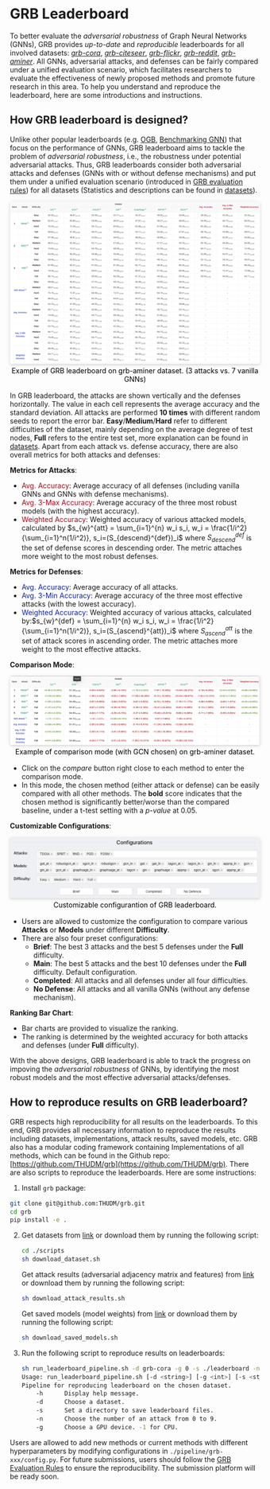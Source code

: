# GRB Leaderboard

To better evaluate the *adversarial robustness* of Graph Neural Networks (GNNs), GRB provides *up-to-date* and *reproducible* leaderboards for all involved datasets: [*grb-cora*](https://cogdl.ai/grb/leaderboard/grb-cora), [*grb-citeseer*](https://cogdl.ai/grb/leaderboard/grb-citeseer), [*grb-flickr*](https://cogdl.ai/grb/leaderboard/grb-flickr), [*grb-reddit*](https://cogdl.ai/grb/leaderboard/grb-reddit), [*grb-aminer*](https://cogdl.ai/grb/leaderboard/grb-aminer). All GNNs, adversarial attacks, and defenses can be fairly compared under a unified evaluation scenario, which facilitates researchers to evaluate the effectiveness of newly proposed methods and promote future research in this area. To help you understand and reproduce the leaderboard, here are some introductions and instructions.

## How GRB leaderboard is designed?

Unlike other popular leaderboards (e.g. [OGB](https://ogb.stanford.edu/), [Benchmarking GNN](https://github.com/graphdeeplearning/benchmarking-gnns)) that focus on the performance of GNNs, GRB leaderboard aims to tackle the problem of *adversarial robustness*, i.e., the robustness under potential adversarial attacks. Thus, GRB leaderboards consider both adversarial attacks and defenses (GNNs with or without defense mechanisms) and put them under a unified evaluation scenario (introduced in [GRB evaluation rules](https://cogdl.ai/grb/intro/rules)) for all datasets (Statistics and descriptions can be found in [datasets](https://cogdl.ai/grb/datasets)). 

<center>
	<img style="border-radius: 0.3125em;    
              box-shadow: 0 2px 4px 0 rgba(34,36,38,.12),0 2px 10px 0 rgba(34,36,38,.08);"     
       src=https://github.com/THUDM/grb/raw/master/docs/source/_static/grb_leaderboard_example.png>    
  <br>    
  <div style="color:black; 1px solid #d9d9d9;    
              display: inline-block;
              padding: 2px;">Example of GRB leaderboard on grb-aminer dataset. (3 attacks vs. 7 vanilla GNNs)</div> 
</center>


In GRB leaderboard, the attacks are shown vertically and the defenses horizontally. The value in each cell represents the average accuracy and the standard deviation. All attacks are performed **10 times** with different random seeds to report the error bar. **Easy**/**Medium**/**Hard** refer to different difficulties of the dataset, mainly depending on the average degree of test nodes, **Full** refers to the entire test set, more explanation can be found in [datasets](https://cogdl.ai/grb/datasets). Apart from each attack vs. defense accuracy, there are also overall metrics for both attacks and defenses:

**Metrics for Attacks**:

* <span style="color: #a8071a">Avg. Accuracy</span>: Average accuracy of all defenses (including vanilla GNNs and GNNs with defense mechanisms). 
* <span style="color: #a8071a">Avg. 3-Max Accuracy</span>: Average accuracy of the three most robust models (with the highest accuracy).
* <span style="color: #a8071a">Weighted Accuracy</span>: Weighted accuracy of various attacked models, calculated by $s_{w}^{att} = \sum_{i=1}^{n} w_i s_i, w_i = \frac{1/i^2}{\sum_{i=1}^n(1/i^2)}, s_i=(S_{descend}^{def})_i$ where $S_{descend}^{def}$ is the set of defense scores in descending order. The metric attaches more weight to the most robust defenses.

**Metrics for Defenses**:

*  <span style="color: #10239e">Avg. Accuracy</span>: Average accuracy of all attacks.
* <span style="color: #10239e">Avg. 3-Min Accuracy</span>: Average accuracy of the three most effective attacks (with the lowest accuracy).
* <span style="color: #10239e">Weighted Accuracy</span>: Weighted accuracy of various attacks, calculated by:$s_{w}^{def} = \sum_{i=1}^{n} w_i s_i, w_i = \frac{1/i^2}{\sum_{i=1}^n(1/i^2)}, s_i=(S_{ascend}^{att})_i$ where $S_{ascend}^{att}$ is the set of attack scores in ascending order. The metric attaches more weight to the most effective attacks.

**Comparison Mode**:

<center>
	<img style="border-radius: 0.3125em;    
              box-shadow: 0 2px 4px 0 rgba(34,36,38,.12),0 2px 10px 0 rgba(34,36,38,.08);"     
       src=https://github.com/THUDM/grb/raw/master/docs/source/_static/grb_leaderboard_comparison.png>    
  <br>    
  <div style="color:black; 1px solid #d9d9d9;    
              display: inline-block;
              padding: 2px;">Example of comparison mode (with GCN chosen) on grb-aminer dataset. </div> 
</center>

* Click on the *compare* button right close to each method to enter the comparison mode.
* In this mode, the chosen method (either attack or defense) can be easily compared with all other methods. The **bold** score indicates that the chosen method is significantly better/worse than the compared baseline, under a t-test setting with a *p-value* at 0.05. 

**Customizable Configurations**:

<center>
	<img style="border-radius: 0.3125em;    
              box-shadow: 0 2px 4px 0 rgba(34,36,38,.12),0 2px 10px 0 rgba(34,36,38,.08);"     
       src=https://github.com/THUDM/grb/raw/master/docs/source/_static/grb_leaderboard_configuration.png>    
  <br>    
  <div style="color:black; 1px solid #d9d9d9;    
              display: inline-block;
              padding: 2px;">Customizable configurantion of GRB leaderboard. </div> 
</center>

* Users are allowed to customize the configuration to compare various **Attacks** or **Models** under different **Difficulty**.
* There are also four preset configurations:
  * **Brief**: The best 3 attacks and the best 5 defenses under the **Full** difficulty.
  * **Main**: The best 5 attacks and the best 10 defenses under the **Full** difficulty. Default configuration.
  * **Completed**: All attacks and all defenses under all four difficulties. 
  * **No Defense**: All attacks and all vanilla GNNs (without any defense mechanism).

**Ranking Bar Chart**:

* Bar charts are provided to visualize the ranking. 
* The ranking is determined by the weighted accuracy for both attacks and defenses (under **Full** difficulty).

With the above designs, GRB leaderboard is able to track the progress on impoving the *adversarial robustness* of GNNs, by identifying the most robust models and the most effective adversarial attacks/defenses. 

## How to reproduce results on GRB leaderboard?

GRB respects high reproducibility for all results on the leaderboards. To this end, GRB provides all necessary information to reproduce the results including datasets, implementations, attack results, saved models, etc. GRB also has a modular coding framework containing Implementations of all methods, which can be found in the Github repo: [https://github.com/THUDM/grb](https://github.com/THUDM/grb). There are also scripts to reproduce the leaderboards. Here are some instructions:

1.  Install ``grb`` package:

   ```bash
   git clone git@github.com:THUDM/grb.git
   cd grb
   pip install -e .
   ```

2. Get datasets from [link](https://cloud.tsinghua.edu.cn/d/c77db90e05e74a5c9b8b/) or download them by running the following script:
   ```bash
   cd ./scripts
   sh download_dataset.sh
   ```
   Get attack results (adversarial adjacency matrix and features) from [link](https://cloud.tsinghua.edu.cn/d/94b2ea104c2e457d9667/) or download them by running the following script:
   ```bash
   sh download_attack_results.sh
   ```
   Get saved models (model weights) from [link](https://cloud.tsinghua.edu.cn/d/8b51a6b428464340b368/) or download them by running the following script:
   ```bash
   sh download_saved_models.sh
   ```

3. Run the following script to reproduce results on leaderboards:

   ```bash
   sh run_leaderboard_pipeline.sh -d grb-cora -g 0 -s ./leaderboard -n 0
   Usage: run_leaderboard_pipeline.sh [-d <string>] [-g <int>] [-s <string>] [-n <int>]
   Pipeline for reproducing leaderboard on the chosen dataset.
       -h      Display help message.
       -d      Choose a dataset.
       -s      Set a directory to save leaderboard files.
       -n      Choose the number of an attack from 0 to 9.
       -g      Choose a GPU device. -1 for CPU.
   ```

Users are allowed to add new methods or current methods with different hyperparameters by modifying configurations in ``./pipeline/grb-xxx/config.py``. For future submissions, users should follow the [GRB Evaluation Rules](https://cogdl.ai/grb/intro/rules) to ensure the reproducibility. The submission platform will be ready soon. 
